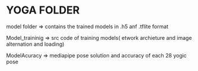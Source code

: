 # YOGA FOLDER

model folder => contains the trained models in .h5 anf .tflite format

Model_traininig => src code of training models( etwork archieture and image alternation and loading)

ModelAcuracy => mediapipe pose solution and accuracy of each 28 yogic pose


